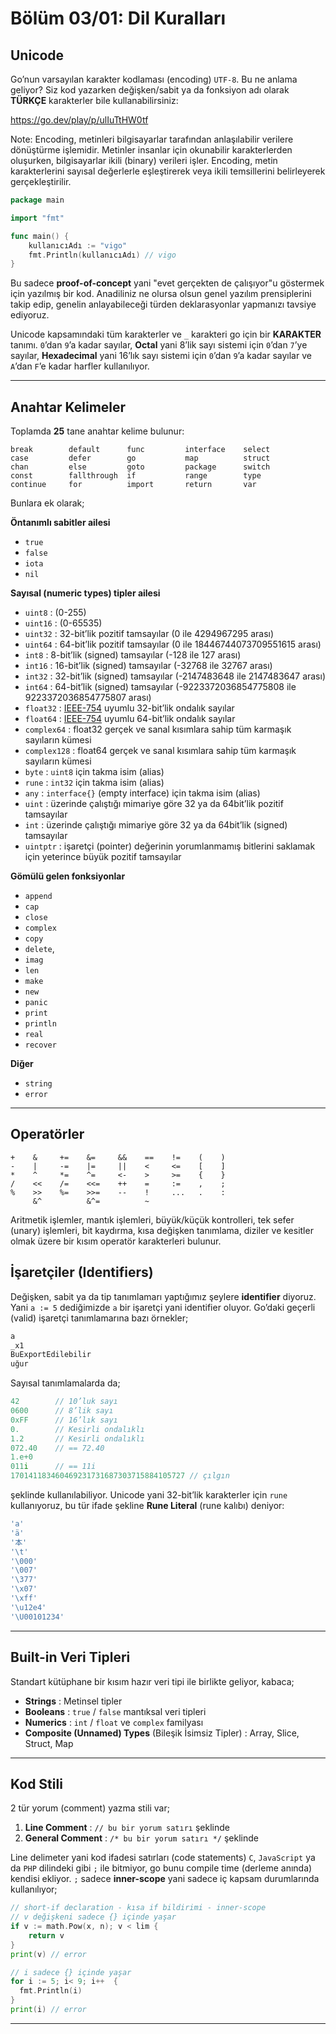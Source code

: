 # Bölüm 03/01: Dil Kuralları

## Unicode

Go’nun varsayılan karakter kodlaması (encoding) `UTF-8`. Bu ne anlama geliyor?
Siz kod yazarken değişken/sabit ya da fonksiyon adı olarak **TÜRKÇE** karakterler
bile kullanabilirsiniz:

https://go.dev/play/p/ulIuTtHW0tf

Note: Encoding, metinleri bilgisayarlar tarafından anlaşılabilir verilere dönüştürme işlemidir. Metinler insanlar için okunabilir karakterlerden oluşurken, bilgisayarlar ikili (binary) verileri işler. Encoding, metin karakterlerini sayısal değerlerle eşleştirerek veya ikili temsillerini belirleyerek gerçekleştirilir.

```go
package main

import "fmt"

func main() {
	kullanıcıAdı := "vigo"
	fmt.Println(kullanıcıAdı) // vigo
}
```

Bu sadece **proof-of-concept** yani "evet gerçekten de çalışıyor"u göstermek
için yazılmış bir kod. Anadiliniz ne olursa olsun genel yazılım prensiplerini
takip edip, genelin anlayabileceği türden deklarasyonlar yapmanızı tavsiye
ediyoruz.

Unicode kapsamındaki tüm karakterler ve `_` karakteri go için bir **KARAKTER**
tanımı. `0`’dan `9`’a kadar sayılar, **Octal** yani 8’lik sayı sistemi için
`0`’dan `7`’ye sayılar, **Hexadecimal** yani 16’lık sayı sistemi için `0`’dan
`9`’a kadar sayılar ve `A`’dan `F`’e kadar harfler kullanılıyor.

---

## Anahtar Kelimeler

Toplamda **25** tane anahtar kelime bulunur:

    break        default      func         interface    select
    case         defer        go           map          struct
    chan         else         goto         package      switch
    const        fallthrough  if           range        type
    continue     for          import       return       var

Bunlara ek olarak;

**Öntanımlı sabitler ailesi**  

- `true`
- `false`
- `iota`
- `nil`


**Sayısal (numeric types) tipler ailesi**  

- `uint8` : (0-255)
- `uint16` : (0-65535)
- `uint32` : 32-bit’lik pozitif tamsayılar (0 ile 4294967295 arası)
- `uint64` : 64-bit’lik pozitif tamsayılar (0 ile 18446744073709551615 arası)
- `int8` : 8-bit’lik (signed) tamsayılar (-128 ile 127 arası)
- `int16` : 16-bit’lik (signed) tamsayılar (-32768 ile 32767 arası)
- `int32` : 32-bit’lik (signed) tamsayılar (-2147483648 ile 2147483647 arası)
- `int64` : 64-bit’lik (signed) tamsayılar (-9223372036854775808 ile 9223372036854775807 arası)
- `float32` : [IEEE-754][01] uyumlu 32-bit’lik ondalık sayılar
- `float64` : [IEEE-754][01] uyumlu 64-bit’lik ondalık sayılar
- `complex64` : float32 gerçek ve sanal kısımlara sahip tüm karmaşık sayıların kümesi
- `complex128` : float64 gerçek ve sanal kısımlara sahip tüm karmaşık sayıların kümesi
- `byte` : `uint8` için takma isim (alias)
- `rune` : `int32` için takma isim (alias)
- `any` : `interface{}` (empty interface) için takma isim (alias)
- `uint` : üzerinde çalıştığı mimariye göre 32 ya da 64bit’lik pozitif tamsayılar
- `int` : üzerinde çalıştığı mimariye göre 32 ya da 64bit’lik (signed) tamsayılar
- `uintptr` : işaretçi (pointer) değerinin yorumlanmamış bitlerini saklamak için yeterince büyük pozitif tamsayılar


**Gömülü gelen fonksiyonlar**  

- `append`
- `cap`
- `close`
- `complex`
- `copy`
- `delete`, 
- `imag`
- `len`
- `make`
- `new`
- `panic`
- `print`
- `println`
- `real`
- `recover`

**Diğer**  

- `string`
- `error`

---

## Operatörler

    +    &     +=    &=     &&    ==    !=    (    )
    -    |     -=    |=     ||    <     <=    [    ]
    *    ^     *=    ^=     <-    >     >=    {    }
    /    <<    /=    <<=    ++    =     :=    ,    ;
    %    >>    %=    >>=    --    !     ...   .    :
         &^          &^=          ~

Aritmetik işlemler, mantık işlemleri, büyük/küçük kontrolleri, tek sefer
(unary) işlemleri, bit kaydırma, kısa değişken tanımlama, diziler ve kesitler
olmak üzere bir kısım operatör karakterleri bulunur.

## İşaretçiler (Identifiers)

Değişken, sabit ya da tip tanımlamarı yaptığımız şeylere **identifier**
diyoruz. Yani `a := 5` dediğimizde `a` bir işaretçi yani identifier oluyor.
Go’daki geçerli (valid) işaretçi tanımlamarına bazı örnekler;

```go
a 
_x1
BuExportEdilebilir
uğur
```

Sayısal tanımlamalarda da;

```go
42        // 10’luk sayı
0600      // 8’lik sayı
0xFF      // 16’lık sayı
0.        // Kesirli ondalıklı
1.2       // Kesirli ondalıklı
072.40    // == 72.40
1.e+0
011i      // == 11i
170141183460469231731687303715884105727 // çılgın
```

şeklinde kullanılabiliyor. Unicode yani 32-bit’lik karakterler için `rune`
kullanıyoruz, bu tür ifade şekline **Rune Literal** (rune kalıbı) deniyor:

```go
'a'
'ä'
'本'
'\t'
'\000'
'\007'
'\377'
'\x07'
'\xff'
'\u12e4'
'\U00101234'
```

---

## Built-in Veri Tipleri

Standart kütüphane bir kısım hazır veri tipi ile birlikte geliyor, kabaca;

- **Strings** : Metinsel tipler
- **Booleans** : `true` / `false` mantıksal veri tipleri
- **Numerics** : `int` / `float` ve `complex` familyası
- **Composite (Unnamed) Types** (Bileşik İsimsiz Tipler) : Array, Slice, Struct, Map

---

## Kod Stili

2 tür yorum (comment) yazma stili var;

1. **Line Comment** : `// bu bir yorum satırı` şeklinde
1. **General Comment** : `/* bu bir yorum satırı */` şeklinde

Line delimeter yani kod ifadesi satırları (code statements) `C`, `JavaScript`
ya da `PHP` dilindeki gibi `;` ile bitmiyor, go bunu compile time (derleme
anında) kendisi ekliyor. `;` sadece **inner-scope** yani sadece iç kapsam
durumlarında kullanılıyor;

```go
// short-if declaration - kısa if bildirimi - inner-scope
// v değişkeni sadece {} içinde yaşar
if v := math.Pow(x, n); v < lim {
	return v
}
print(v) // error

// i sadece {} içinde yaşar
for i := 5; i< 9; i++  {
  fmt.Println(i)
}
print(i) // error
```


---

[01]: https://en.wikipedia.org/wiki/IEEE_754